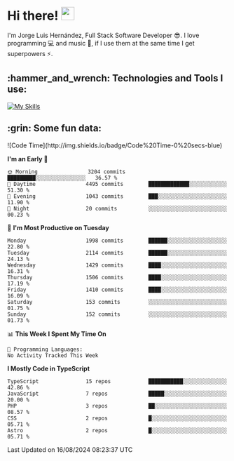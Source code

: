 <h1 align="left">
 <abc>
  <br>Hi there! <img src="https://user-images.githubusercontent.com/42378118/110234147-e3259600-7f4e-11eb-95be-0c4047144dea.gif" width="30"><br>
 </abc>
</h1>

I'm Jorge Luis Hernández, Full Stack Software Developer :sunglasses:. I love programming :computer: and music :musical_score:, if I use them at the same time I get superpowers :zap:. 


<h2 align="left">:hammer_and_wrench: Technologies and Tools I use:</h2>

[![My Skills](https://skillicons.dev/icons?i=js,ts,html,css,py,vue,react,next,nest,postgres,mysql)](https://skillicons.dev)

<h2 align="left">:grin: Some fun data:</h2>
<!--START_SECTION:waka-->
![Code Time](http://img.shields.io/badge/Code%20Time-0%20secs-blue)

**I'm an Early 🐤** 

```text
🌞 Morning                3204 commits        █████████░░░░░░░░░░░░░░░░   36.57 % 
🌆 Daytime                4495 commits        █████████████░░░░░░░░░░░░   51.30 % 
🌃 Evening                1043 commits        ███░░░░░░░░░░░░░░░░░░░░░░   11.90 % 
🌙 Night                  20 commits          ░░░░░░░░░░░░░░░░░░░░░░░░░   00.23 % 
```
📅 **I'm Most Productive on Tuesday** 

```text
Monday                   1998 commits        ██████░░░░░░░░░░░░░░░░░░░   22.80 % 
Tuesday                  2114 commits        ██████░░░░░░░░░░░░░░░░░░░   24.13 % 
Wednesday                1429 commits        ████░░░░░░░░░░░░░░░░░░░░░   16.31 % 
Thursday                 1506 commits        ████░░░░░░░░░░░░░░░░░░░░░   17.19 % 
Friday                   1410 commits        ████░░░░░░░░░░░░░░░░░░░░░   16.09 % 
Saturday                 153 commits         ░░░░░░░░░░░░░░░░░░░░░░░░░   01.75 % 
Sunday                   152 commits         ░░░░░░░░░░░░░░░░░░░░░░░░░   01.73 % 
```


📊 **This Week I Spent My Time On** 

```text
💬 Programming Languages: 
No Activity Tracked This Week
```

**I Mostly Code in TypeScript** 

```text
TypeScript               15 repos            ███████████░░░░░░░░░░░░░░   42.86 % 
JavaScript               7 repos             █████░░░░░░░░░░░░░░░░░░░░   20.00 % 
PHP                      3 repos             ██░░░░░░░░░░░░░░░░░░░░░░░   08.57 % 
CSS                      2 repos             █░░░░░░░░░░░░░░░░░░░░░░░░   05.71 % 
Astro                    2 repos             █░░░░░░░░░░░░░░░░░░░░░░░░   05.71 % 
```




 Last Updated on 16/08/2024 08:23:37 UTC
<!--END_SECTION:waka-->
